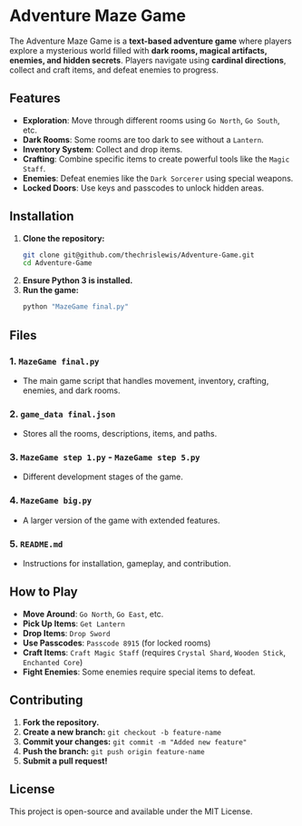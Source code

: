 # Adventure Maze Game

The Adventure Maze Game is a **text-based adventure game** where players explore a mysterious world filled with **dark rooms, magical artifacts, enemies, and hidden secrets**. Players navigate using **cardinal directions**, collect and craft items, and defeat enemies to progress.

## Features
- **Exploration**: Move through different rooms using `Go North`, `Go South`, etc.
- **Dark Rooms**: Some rooms are too dark to see without a `Lantern`.
- **Inventory System**: Collect and drop items.
- **Crafting**: Combine specific items to create powerful tools like the `Magic Staff`.
- **Enemies**: Defeat enemies like the `Dark Sorcerer` using special weapons.
- **Locked Doors**: Use keys and passcodes to unlock hidden areas.

## Installation
1. **Clone the repository:**
   ```bash
   git clone git@github.com/thechrislewis/Adventure-Game.git
   cd Adventure-Game
   ```
2. **Ensure Python 3 is installed.**
3. **Run the game:**
   ```bash
   python "MazeGame final.py"
   ```

## Files
### 1. `MazeGame final.py`
   - The main game script that handles movement, inventory, crafting, enemies, and dark rooms.
### 2. `game_data final.json`
   - Stores all the rooms, descriptions, items, and paths.
### 3. `MazeGame step 1.py` - `MazeGame step 5.py`
   - Different development stages of the game.
### 4. `MazeGame big.py`
   - A larger version of the game with extended features.
### 5. `README.md`
   - Instructions for installation, gameplay, and contribution.

## How to Play
- **Move Around**: `Go North`, `Go East`, etc.
- **Pick Up Items**: `Get Lantern`
- **Drop Items**: `Drop Sword`
- **Use Passcodes**: `Passcode 8915` (for locked rooms)
- **Craft Items**: `Craft Magic Staff` (requires `Crystal Shard`, `Wooden Stick`, `Enchanted Core`)
- **Fight Enemies**: Some enemies require special items to defeat.

## Contributing
1. **Fork the repository.**
2. **Create a new branch:** `git checkout -b feature-name`
3. **Commit your changes:** `git commit -m "Added new feature"`
4. **Push the branch:** `git push origin feature-name`
5. **Submit a pull request!**

## License
This project is open-source and available under the MIT License.


